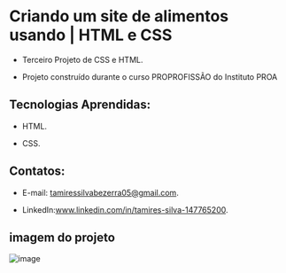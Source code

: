 # Criando um site de alimentos usando | HTML e CSS 

 - Terceiro Projeto de CSS e HTML.
  
 - Projeto construído durante o curso PROPROFISSÃO do Instituto PROA
   
   
## Tecnologias Aprendidas:
 - HTML.
   
 - CSS.

## Contatos:
 - E-mail: tamiressilvabezerra05@gmail.com.
   
 - LinkedIn:www.linkedin.com/in/tamires-silva-147765200.

    
    
## imagem do projeto
![image](https://github.com/tamiressil/Create-A-Food-Website-Design-using/assets/163886976/230440c0-ad85-4e1c-9cae-baede0b55498)

